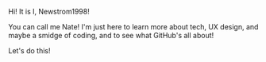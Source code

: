 Hi! It is I, Newstrom1998!

You can call me Nate!
I'm just here to learn more about tech, UX design, and 
maybe a smidge of coding, and to see what GitHub's all about!

Let's do this!
